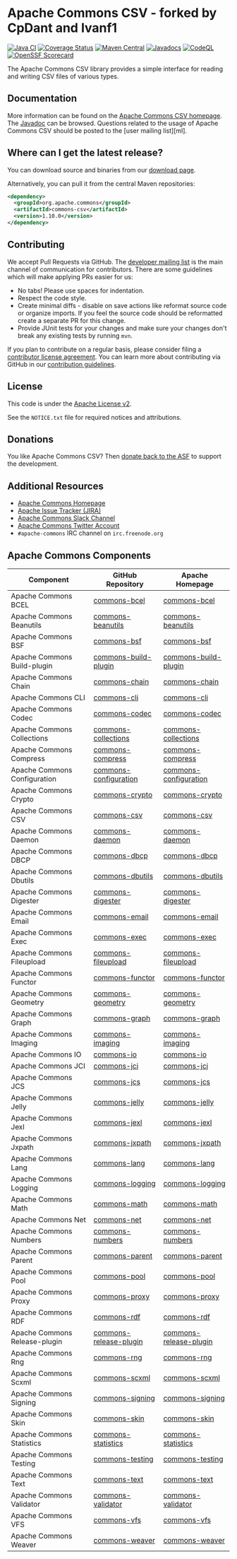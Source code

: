 <!---
 Licensed to the Apache Software Foundation (ASF) under one or more
 contributor license agreements.  See the NOTICE file distributed with
 this work for additional information regarding copyright ownership.
 The ASF licenses this file to You under the Apache License, Version 2.0
 (the "License"); you may not use this file except in compliance with
 the License.  You may obtain a copy of the License at

      http://www.apache.org/licenses/LICENSE-2.0

 Unless required by applicable law or agreed to in writing, software
 distributed under the License is distributed on an "AS IS" BASIS,
 WITHOUT WARRANTIES OR CONDITIONS OF ANY KIND, either express or implied.
 See the License for the specific language governing permissions and
 limitations under the License.
-->
<!---
 +======================================================================+
 |****                                                              ****|
 |****      THIS FILE IS GENERATED BY THE COMMONS BUILD PLUGIN      ****|
 |****                    DO NOT EDIT DIRECTLY                      ****|
 |****                                                              ****|
 +======================================================================+
 | TEMPLATE FILE: readme-md-template.md                                 |
 | commons-build-plugin/trunk/src/main/resources/commons-xdoc-templates |
 +======================================================================+
 |                                                                      |
 | 1) Re-generate using: mvn commons-build:readme-md                    |
 |                                                                      |
 | 2) Set the following properties in the component's pom:              |
 |    - commons.componentid (required, alphabetic, lower case)          |
 |    - commons.release.version (required)                              |
 |                                                                      |
 | 3) Example Properties                                                |
 |                                                                      |
 |  <properties>                                                        |
 |    <commons.componentid>math</commons.componentid>                   |
 |    <commons.release.version>1.2</commons.release.version>            |
 |  </properties>                                                       |
 |                                                                      |
 +======================================================================+
--->

# Apache Commons CSV - forked by CpDant and Ivanf1

[![Java CI](https://github.com/apache/commons-csv/actions/workflows/maven.yml/badge.svg)](https://github.com/apache/commons-csv/actions/workflows/maven.yml)
[![Coverage Status](https://codecov.io/gh/apache/commons-csv/branch/master/graph/badge.svg)](https://app.codecov.io/gh/apache/commons-csv)
[![Maven Central](https://maven-badges.herokuapp.com/maven-central/org.apache.commons/commons-csv/badge.svg?gav=true)](https://maven-badges.herokuapp.com/maven-central/org.apache.commons/commons-csv/?gav=true)
[![Javadocs](https://javadoc.io/badge/org.apache.commons/commons-csv/1.10.0.svg)](https://javadoc.io/doc/org.apache.commons/commons-csv/1.10.0)
[![CodeQL](https://github.com/apache/commons-csv/actions/workflows/codeql-analysis.yml/badge.svg)](https://github.com/apache/commons-csv/actions/workflows/codeql-analysis.yml)
[![OpenSSF Scorecard](https://api.securityscorecards.dev/projects/github.com/apache/commons-text/badge)](https://api.securityscorecards.dev/projects/github.com/apache/commons-text)

The Apache Commons CSV library provides a simple interface for reading and writing CSV files of various types.

## Documentation

More information can be found on the [Apache Commons CSV homepage](https://commons.apache.org/proper/commons-csv).
The [Javadoc](https://commons.apache.org/proper/commons-csv/apidocs) can be browsed.
Questions related to the usage of Apache Commons CSV should be posted to the [user mailing list][ml].

## Where can I get the latest release?

You can download source and binaries from our [download page](https://commons.apache.org/proper/commons-csv/download_csv.cgi).

Alternatively, you can pull it from the central Maven repositories:

```xml
<dependency>
  <groupId>org.apache.commons</groupId>
  <artifactId>commons-csv</artifactId>
  <version>1.10.0</version>
</dependency>
```

## Contributing

We accept Pull Requests via GitHub. The [developer mailing list](https://commons.apache.org/mail-lists.html) is the main channel of communication for contributors.
There are some guidelines which will make applying PRs easier for us:

- No tabs! Please use spaces for indentation.
- Respect the code style.
- Create minimal diffs - disable on save actions like reformat source code or organize imports. If you feel the source code should be reformatted create a separate PR for this change.
- Provide JUnit tests for your changes and make sure your changes don't break any existing tests by running `mvn`.

If you plan to contribute on a regular basis, please consider filing a [contributor license agreement](https://www.apache.org/licenses/#clas).
You can learn more about contributing via GitHub in our [contribution guidelines](CONTRIBUTING.md).

## License

This code is under the [Apache License v2](https://www.apache.org/licenses/LICENSE-2.0).

See the `NOTICE.txt` file for required notices and attributions.

## Donations

You like Apache Commons CSV? Then [donate back to the ASF](https://www.apache.org/foundation/contributing.html) to support the development.

## Additional Resources

- [Apache Commons Homepage](https://commons.apache.org/)
- [Apache Issue Tracker (JIRA)](https://issues.apache.org/jira/browse/CSV)
- [Apache Commons Slack Channel](https://the-asf.slack.com/archives/C60NVB8AD)
- [Apache Commons Twitter Account](https://twitter.com/ApacheCommons)
- `#apache-commons` IRC channel on `irc.freenode.org`

## Apache Commons Components

| Component                     | GitHub Repository                                                          | Apache Homepage                                                                    |
| ----------------------------- | -------------------------------------------------------------------------- | ---------------------------------------------------------------------------------- |
| Apache Commons BCEL           | [commons-bcel](https://github.com/apache/commons-bcel)                     | [commons-bcel](https://commons.apache.org/proper/commons-bcel)                     |
| Apache Commons Beanutils      | [commons-beanutils](https://github.com/apache/commons-beanutils)           | [commons-beanutils](https://commons.apache.org/proper/commons-beanutils)           |
| Apache Commons BSF            | [commons-bsf](https://github.com/apache/commons-bsf)                       | [commons-bsf](https://commons.apache.org/proper/commons-bsf)                       |
| Apache Commons Build-plugin   | [commons-build-plugin](https://github.com/apache/commons-build-plugin)     | [commons-build-plugin](https://commons.apache.org/proper/commons-build-plugin)     |
| Apache Commons Chain          | [commons-chain](https://github.com/apache/commons-chain)                   | [commons-chain](https://commons.apache.org/proper/commons-chain)                   |
| Apache Commons CLI            | [commons-cli](https://github.com/apache/commons-cli)                       | [commons-cli](https://commons.apache.org/proper/commons-cli)                       |
| Apache Commons Codec          | [commons-codec](https://github.com/apache/commons-codec)                   | [commons-codec](https://commons.apache.org/proper/commons-codec)                   |
| Apache Commons Collections    | [commons-collections](https://github.com/apache/commons-collections)       | [commons-collections](https://commons.apache.org/proper/commons-collections)       |
| Apache Commons Compress       | [commons-compress](https://github.com/apache/commons-compress)             | [commons-compress](https://commons.apache.org/proper/commons-compress)             |
| Apache Commons Configuration  | [commons-configuration](https://github.com/apache/commons-configuration)   | [commons-configuration](https://commons.apache.org/proper/commons-configuration)   |
| Apache Commons Crypto         | [commons-crypto](https://github.com/apache/commons-crypto)                 | [commons-crypto](https://commons.apache.org/proper/commons-crypto)                 |
| Apache Commons CSV            | [commons-csv](https://github.com/apache/commons-csv)                       | [commons-csv](https://commons.apache.org/proper/commons-csv)                       |
| Apache Commons Daemon         | [commons-daemon](https://github.com/apache/commons-daemon)                 | [commons-daemon](https://commons.apache.org/proper/commons-daemon)                 |
| Apache Commons DBCP           | [commons-dbcp](https://github.com/apache/commons-dbcp)                     | [commons-dbcp](https://commons.apache.org/proper/commons-dbcp)                     |
| Apache Commons Dbutils        | [commons-dbutils](https://github.com/apache/commons-dbutils)               | [commons-dbutils](https://commons.apache.org/proper/commons-dbutils)               |
| Apache Commons Digester       | [commons-digester](https://github.com/apache/commons-digester)             | [commons-digester](https://commons.apache.org/proper/commons-digester)             |
| Apache Commons Email          | [commons-email](https://github.com/apache/commons-email)                   | [commons-email](https://commons.apache.org/proper/commons-email)                   |
| Apache Commons Exec           | [commons-exec](https://github.com/apache/commons-exec)                     | [commons-exec](https://commons.apache.org/proper/commons-exec)                     |
| Apache Commons Fileupload     | [commons-fileupload](https://github.com/apache/commons-fileupload)         | [commons-fileupload](https://commons.apache.org/proper/commons-fileupload)         |
| Apache Commons Functor        | [commons-functor](https://github.com/apache/commons-functor)               | [commons-functor](https://commons.apache.org/proper/commons-functor)               |
| Apache Commons Geometry       | [commons-geometry](https://github.com/apache/commons-geometry)             | [commons-geometry](https://commons.apache.org/proper/commons-geometry)             |
| Apache Commons Graph          | [commons-graph](https://github.com/apache/commons-graph)                   | [commons-graph](https://commons.apache.org/proper/commons-graph)                   |
| Apache Commons Imaging        | [commons-imaging](https://github.com/apache/commons-imaging)               | [commons-imaging](https://commons.apache.org/proper/commons-imaging)               |
| Apache Commons IO             | [commons-io](https://github.com/apache/commons-io)                         | [commons-io](https://commons.apache.org/proper/commons-io)                         |
| Apache Commons JCI            | [commons-jci](https://github.com/apache/commons-jci)                       | [commons-jci](https://commons.apache.org/proper/commons-jci)                       |
| Apache Commons JCS            | [commons-jcs](https://github.com/apache/commons-jcs)                       | [commons-jcs](https://commons.apache.org/proper/commons-jcs)                       |
| Apache Commons Jelly          | [commons-jelly](https://github.com/apache/commons-jelly)                   | [commons-jelly](https://commons.apache.org/proper/commons-jelly)                   |
| Apache Commons Jexl           | [commons-jexl](https://github.com/apache/commons-jexl)                     | [commons-jexl](https://commons.apache.org/proper/commons-jexl)                     |
| Apache Commons Jxpath         | [commons-jxpath](https://github.com/apache/commons-jxpath)                 | [commons-jxpath](https://commons.apache.org/proper/commons-jxpath)                 |
| Apache Commons Lang           | [commons-lang](https://github.com/apache/commons-lang)                     | [commons-lang](https://commons.apache.org/proper/commons-lang)                     |
| Apache Commons Logging        | [commons-logging](https://github.com/apache/commons-logging)               | [commons-logging](https://commons.apache.org/proper/commons-logging)               |
| Apache Commons Math           | [commons-math](https://github.com/apache/commons-math)                     | [commons-math](https://commons.apache.org/proper/commons-math)                     |
| Apache Commons Net            | [commons-net](https://github.com/apache/commons-net)                       | [commons-net](https://commons.apache.org/proper/commons-net)                       |
| Apache Commons Numbers        | [commons-numbers](https://github.com/apache/commons-numbers)               | [commons-numbers](https://commons.apache.org/proper/commons-numbers)               |
| Apache Commons Parent         | [commons-parent](https://github.com/apache/commons-parent)                 | [commons-parent](https://commons.apache.org/proper/commons-parent)                 |
| Apache Commons Pool           | [commons-pool](https://github.com/apache/commons-pool)                     | [commons-pool](https://commons.apache.org/proper/commons-pool)                     |
| Apache Commons Proxy          | [commons-proxy](https://github.com/apache/commons-proxy)                   | [commons-proxy](https://commons.apache.org/proper/commons-proxy)                   |
| Apache Commons RDF            | [commons-rdf](https://github.com/apache/commons-rdf)                       | [commons-rdf](https://commons.apache.org/proper/commons-rdf)                       |
| Apache Commons Release-plugin | [commons-release-plugin](https://github.com/apache/commons-release-plugin) | [commons-release-plugin](https://commons.apache.org/proper/commons-release-plugin) |
| Apache Commons Rng            | [commons-rng](https://github.com/apache/commons-rng)                       | [commons-rng](https://commons.apache.org/proper/commons-rng)                       |
| Apache Commons Scxml          | [commons-scxml](https://github.com/apache/commons-scxml)                   | [commons-scxml](https://commons.apache.org/proper/commons-scxml)                   |
| Apache Commons Signing        | [commons-signing](https://github.com/apache/commons-signing)               | [commons-signing](https://commons.apache.org/proper/commons-signing)               |
| Apache Commons Skin           | [commons-skin](https://github.com/apache/commons-skin)                     | [commons-skin](https://commons.apache.org/proper/commons-skin)                     |
| Apache Commons Statistics     | [commons-statistics](https://github.com/apache/commons-statistics)         | [commons-statistics](https://commons.apache.org/proper/commons-statistics)         |
| Apache Commons Testing        | [commons-testing](https://github.com/apache/commons-testing)               | [commons-testing](https://commons.apache.org/proper/commons-testing)               |
| Apache Commons Text           | [commons-text](https://github.com/apache/commons-text)                     | [commons-text](https://commons.apache.org/proper/commons-text)                     |
| Apache Commons Validator      | [commons-validator](https://github.com/apache/commons-validator)           | [commons-validator](https://commons.apache.org/proper/commons-validator)           |
| Apache Commons VFS            | [commons-vfs](https://github.com/apache/commons-vfs)                       | [commons-vfs](https://commons.apache.org/proper/commons-vfs)                       |
| Apache Commons Weaver         | [commons-weaver](https://github.com/apache/commons-weaver)                 | [commons-weaver](https://commons.apache.org/proper/commons-weaver)                 |
